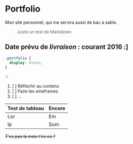 # Portfolio

Mon site personnel, qui me servira aussi de bac à sable.

> Juste un test de Markdown

## Date prévu de *livraison* : courant 2016 :]

```css
.portfolio {
  display: block;
}
```

:boom:

1. [ ] Réflechir au contenu
2. [ ] Faire les wireframes
3. [ ] ...

Test de tableau | Encore
--------------- | ------
Lor | Em
Ip | Sum

~~T'es pas là mais t'es où ?~~
